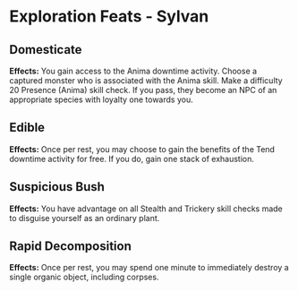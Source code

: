 # Exploration Feats - Sylvan

## Domesticate

**Effects:** You gain access to the Anima downtime activity. Choose a captured monster who is associated with the Anima skill. Make a difficulty 20 Presence (Anima) skill check. If you pass, they become an NPC of an appropriate species with loyalty one towards you.

## Edible

**Effects:** Once per rest, you may choose to gain the benefits of the Tend downtime activity for free. If you do, gain one stack of exhaustion.

## Suspicious Bush

**Effects:** You have advantage on all Stealth and Trickery skill checks made to disguise yourself as an ordinary plant.

## Rapid Decomposition

**Effects:** Once per rest, you may spend one minute to immediately destroy a single organic object, including corpses.
